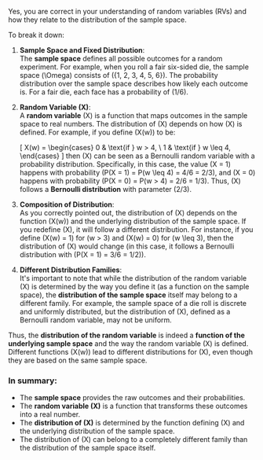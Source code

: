 Yes, you are correct in your understanding of random variables (RVs) and how they relate to the distribution of the sample space.

To break it down:

1. **Sample Space and Fixed Distribution**:  
   The **sample space** defines all possible outcomes for a random experiment. For example, when you roll a fair six-sided die, the sample space \(\Omega\) consists of \(\{1, 2, 3, 4, 5, 6\}\). The probability distribution over the sample space describes how likely each outcome is. For a fair die, each face has a probability of \(1/6\).

2. **Random Variable (X)**:  
   A **random variable** \(X\) is a function that maps outcomes in the sample space to real numbers. The distribution of \(X\) depends on how \(X\) is defined. For example, if you define \(X(w)\) to be:

   \[
   X(w) = \begin{cases} 
   0 & \text{if } w > 4, \\
   1 & \text{if } w \leq 4,
   \end{cases}
   \]
   then \(X\) can be seen as a Bernoulli random variable with a probability distribution. Specifically, in this case, the value \(X = 1\) happens with probability \(P(X = 1) = P(w \leq 4) = 4/6 = 2/3\), and \(X = 0\) happens with probability \(P(X = 0) = P(w > 4) = 2/6 = 1/3\). Thus, \(X\) follows a **Bernoulli distribution** with parameter \(2/3\).

3. **Composition of Distribution**:  
   As you correctly pointed out, the distribution of \(X\) depends on the function \(X(w)\) and the underlying distribution of the sample space. If you redefine \(X\), it will follow a different distribution. For instance, if you define \(X(w) = 1\) for \(w > 3\) and \(X(w) = 0\) for \(w \leq 3\), then the distribution of \(X\) would change (in this case, it follows a Bernoulli distribution with \(P(X = 1) = 3/6 = 1/2\)).

4. **Different Distribution Families**:  
   It's important to note that while the distribution of the random variable \(X\) is determined by the way you define it (as a function on the sample space), the **distribution of the sample space** itself may belong to a different family. For example, the sample space of a die roll is discrete and uniformly distributed, but the distribution of \(X\), defined as a Bernoulli random variable, may not be uniform.

Thus, the **distribution of the random variable** is indeed a **function of the underlying sample space** and the way the random variable \(X\) is defined. Different functions \(X(w)\) lead to different distributions for \(X\), even though they are based on the same sample space.

### In summary:
- The **sample space** provides the raw outcomes and their probabilities.
- The **random variable \(X\)** is a function that transforms these outcomes into a real number.
- The **distribution of \(X\)** is determined by the function defining \(X\) and the underlying distribution of the sample space.
- The distribution of \(X\) can belong to a completely different family than the distribution of the sample space itself.
